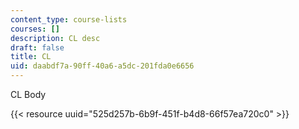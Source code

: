 ```yaml
---
content_type: course-lists
courses: []
description: CL desc
draft: false
title: CL
uid: daabdf7a-90ff-40a6-a5dc-201fda0e6656
---
```

CL Body

{{< resource uuid="525d257b-6b9f-451f-b4d8-66f57ea720c0" >}}
